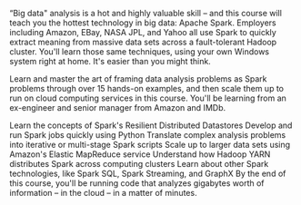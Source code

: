 “Big data" analysis is a hot and highly valuable skill – and this course will teach you the hottest technology in big data: Apache Spark. Employers including Amazon, EBay, NASA JPL, and Yahoo all use Spark to quickly extract meaning from massive data sets across a fault-tolerant Hadoop cluster. You'll learn those same techniques, using your own Windows system right at home. It's easier than you might think.

Learn and master the art of framing data analysis problems as Spark problems through over 15 hands-on examples, and then scale them up to run on cloud computing services in this course. You'll be learning from an ex-engineer and senior manager from Amazon and IMDb.

Learn the concepts of Spark's Resilient Distributed Datastores
Develop and run Spark jobs quickly using Python
Translate complex analysis problems into iterative or multi-stage Spark scripts
Scale up to larger data sets using Amazon's Elastic MapReduce service
Understand how Hadoop YARN distributes Spark across computing clusters
Learn about other Spark technologies, like Spark SQL, Spark Streaming, and GraphX
By the end of this course, you'll be running code that analyzes gigabytes worth of information – in the cloud – in a matter of minutes. 
